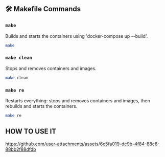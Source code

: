 ## 🛠️ **Makefile Commands**

### `make`  
Builds and starts the containers using 'docker-compose up --build'.  

```bash
make
```

### `make clean`
Stops and removes containers and images.

```bash
make clean
```

### `make re`
Restarts everything: stops and removes containers and images, then rebuilds and starts the containers.

```bash
make re
```

## **HOW TO USE IT**

https://github.com/user-attachments/assets/6c5fa019-dc9b-4f84-88c6-88bb2f88dfdb

